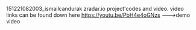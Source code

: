 151221082003_ismailcandurak
zradar.io project'codes and video.
video links can be found down here
https://youtu.be/PbH4e4oGNzs --->demo video
